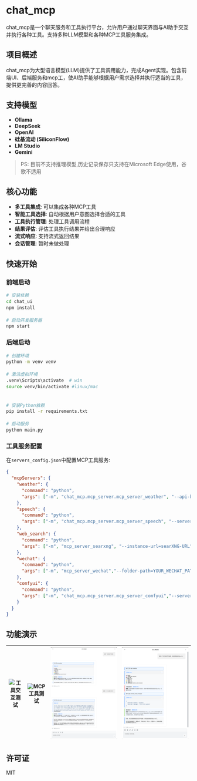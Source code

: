 # chat_mcp

chat_mcp是一个聊天服务和工具执行平台，允许用户通过聊天界面与AI助手交互并执行各种工具。支持多种LLM模型和各种MCP工具服务集成。

## 项目概述

chat_mcp为大型语言模型(LLM)提供了工具调用能力，完成Agent实现。包含前端UI、后端服务和mcp工，使AI助手能够根据用户需求选择并执行适当的工具，提供更完善的内容回答。

## 支持模型

- **Ollama**
- **DeepSeek**
- **OpenAI**
- **硅基流动 (SiliconFlow)**
- **LM Studio**
- **Gemini**

> PS: 目前不支持推理模型,历史记录保存只支持在Microsoft Edge使用，谷歌不适用

## 核心功能

- **多工具集成**: 可以集成各种MCP工具
- **智能工具选择**: 自动根据用户意图选择合适的工具
- **工具执行管理**: 处理工具调用流程
- **结果评估**: 评估工具执行结果并给出合理响应
- **流式响应**: 支持流式返回结果
- **会话管理**: 暂时未做处理

## 快速开始

### 前端启动

```bash
# 安装依赖
cd chat_ui
npm install

# 启动开发服务器
npm start
```

### 后端启动

```bash
# 创建环境
python -m venv venv

# 激活虚拟环境
.venv\Scripts\activate  # win
source venv/bin/activate #linux/mac
  

# 安装Python依赖
pip install -r requirements.txt

# 启动服务
python main.py
```

### 工具服务配置

在`servers_config.json`中配置MCP工具服务:

```json
{
  "mcpServers": {
    "weather": {
      "command": "python",
      "args": ["-m", "chat_mcp.mcp_server.mcp_server_weather", "--api-key=GAODE_API_KEY"]
    },
    "speech": {
      "command": "python",
      "args": ["-m", "chat_mcp.mcp_server.mcp_server_speech", "--server-url=INDEX-TTS-URL"]
    },
    "web_search": {
      "command": "python",
      "args": ["-m", "mcp_server_searxng", "--instance-url=searXNG-URL"]
    },
    "wechat": {
      "command": "python",
      "args": ["-m", "mcp_server_wechat","--folder-path=YOUR_WECHAT_PATH"]
    },
    "comfyui": {
      "command": "python",
      "args": ["-m", "chat_mcp.mcp_server.mcp_server_comfyui","--server-url=COMFYUI-URL"]
    }
  }
}
```

## 功能演示

| ![工具交互测试](./images/MCP工具交互测试.gif) | ![MCP工具测试](./images/MCP工具测试.gif) | ![单工具测试](./images/单工具测试.png) | ![双工具测试](./images/双工具测试.png) |
|:---:|:---:|:---:|:---:|


## 许可证

MIT
